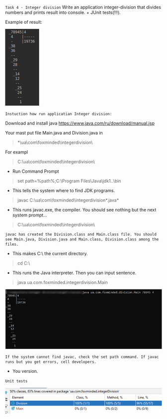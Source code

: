 `Task 4 - Integer division`
Write an application integer-division that divides numbers and prints result into console. + JUnit tests(!!!).

Example of result:

![alt text](docs/Task_4.png "Task 4 - Integer division")

`Instuction how run applicatian Integer division:`

Download and install java  https://www.java.com/ru/download/manual.jsp

Your mast put file Main.java and Division.java in 
>*\ua\com\foxminded\integerdivision\

For exampl 

>C:\ua\com\foxminded\integerdivision\

* Run Command Prompt

 >set path=%path%;C:\Program Files\Java\jdk1.*.*\bin

* This tells the system where to find JDK programs.

 >javac C:\ua\com\foxminded\integerdivision\*.java*

* This runs javac.exe, the compiler. You should see nothing but the next system prompt...

 >C:\ua\com\foxminded\integerdivision\
```
javac has created the Division.class and Main.class file. You should see Main.java, Division.java and Main.class, Division.class among the files.
```

* This makes C:\ the current directory.

 >cd C:\

* This runs the Java interpreter. Then you can input sentence.

>java ua.com.foxminded.integerdivision.Main

![alt text](docs/Work_integerdivision.png "As application works")
```
If the system cannot find javac, check the set path command. If javac runs but you get errors, cell developers.
```
* You version.


`Unit tests`
 
 ![alt text](docs/Task_4_Code_Coverage.png "Task 4 - Coverage unit tests")